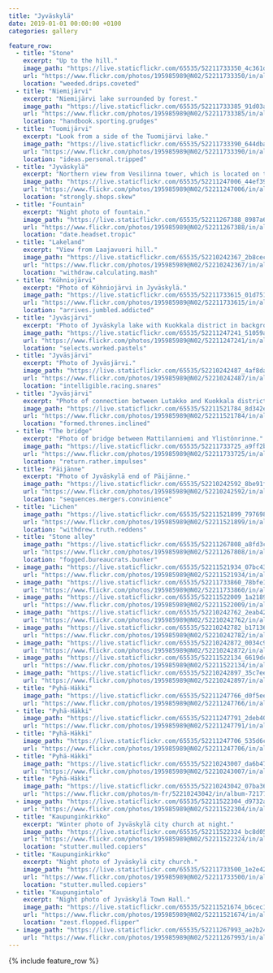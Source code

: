```yaml
---
title: "Jyväskylä"
date: 2019-01-01 00:00:00 +0100
categories: gallery

feature_row:
  - title: "Stone"
    excerpt: "Up to the hill."
    image_path: "https://live.staticflickr.com/65535/52211733350_4c361d1317_q.jpg"
    url: "https://www.flickr.com/photos/195985989@N02/52211733350/in/album-72177720300490673/"
    location: "weeded.drips.coveted"
  - title: "Niemijärvi"
    excerpt: "Niemijärvi lake surrounded by forest."
    image_path: "https://live.staticflickr.com/65535/52211733385_91d03ab7c3_q.jpg"
    url: "https://www.flickr.com/photos/195985989@N02/52211733385/in/album-72177720300490673/"
    location: "handbook.sporting.grudges"
  - title: "Tuomijärvi"
    excerpt: "Look from a side of the Tuomijärvi lake."
    image_path: "https://live.staticflickr.com/65535/52211733390_644dba1cd0_q.jpg"
    url: "https://www.flickr.com/photos/195985989@N02/52211733390/in/album-72177720300490673/"
    location: "ideas.personal.tripped"
  - title: "Jyväskylä"
    excerpt: "Northern view from Vesilinna tower, which is located on the top of the Harju hill."
    image_path: "https://live.staticflickr.com/65535/52211247006_44ef399410_q.jpg"
    url: "https://www.flickr.com/photos/195985989@N02/52211247006/in/album-72177720300490673/"
    location: "strongly.shops.skew"
  - title: "Fountain"
    excerpt: "Night photo of fountain."
    image_path: "https://live.staticflickr.com/65535/52211267388_8987a60f25_q.jpg"
    url: "https://www.flickr.com/photos/195985989@N02/52211267388/in/album-72177720300490673/"
    location: "date.headset.tropic"
  - title: "Lakeland"
    excerpt: "View from Laajavuori hill."
    image_path: "https://live.staticflickr.com/65535/52210242367_2b8cecca35_q.jpg"
    url: "https://www.flickr.com/photos/195985989@N02/52210242367/in/album-72177720300490673/"
    location: "withdraw.calculating.mash"
  - title: "Köhniojärvi"
    excerpt: "Photo of Köhniojärvi in Jyväskylä."
    image_path: "https://live.staticflickr.com/65535/52211733615_01d751d1fd_q.jpg"
    url: "https://www.flickr.com/photos/195985989@N02/52211733615/in/album-72177720300490673/"
    location: "arrives.jumbled.addicted"
  - title: "Jyväsjärvi"
    excerpt: "Photo of Jyväskyla lake with Kuokkala district in background."
    image_path: "https://live.staticflickr.com/65535/52211247241_51059ac875_q.jpg"
    url: "https://www.flickr.com/photos/195985989@N02/52211247241/in/album-72177720300490673/"
    location: "selects.worked.pastels"
  - title: "Jyväsjärvi"
    excerpt: "Photo of Jyväsjärvi."
    image_path: "https://live.staticflickr.com/65535/52210242487_4af8dab165_q.jpg"
    url: "https://www.flickr.com/photos/195985989@N02/52210242487/in/album-72177720300490673/"
    location: "intelligible.racing.snares"
  - title: "Jyväsjärvi"
    excerpt: "Photo of connection between Lutakko and Kuokkala districts."
    image_path: "https://live.staticflickr.com/65535/52211521784_8d342e6bea_q.jpg"
    url: "https://www.flickr.com/photos/195985989@N02/52211521784/in/album-72177720300490673/"
    location: "formed.thrones.inclined"
  - title: "The bridge"
    excerpt: "Photo of bridge between Mattilanniemi and Ylistönrinne."
    image_path: "https://live.staticflickr.com/65535/52211733725_a9ff2be961_q.jpg"
    url: "https://www.flickr.com/photos/195985989@N02/52211733725/in/album-72177720300490673/"
    location: "return.rather.impulses"
  - title: "Päijänne"
    excerpt: "Photo of Jyväskylä end of Päijänne."
    image_path: "https://live.staticflickr.com/65535/52210242592_8be91ff2dd_q.jpg"
    url: "https://www.flickr.com/photos/195985989@N02/52210242592/in/album-72177720300490673/"
    location: "sequences.mergers.convinience"
  - title: "Lichen"
    image_path: "https://live.staticflickr.com/65535/52211521899_7976986a90_q.jpg"
    url: "https://www.flickr.com/photos/195985989@N02/52211521899/in/album-72177720300490673/"
    location: "withdrew.truth.reddens"
  - title: "Stone alley"
    image_path: "https://live.staticflickr.com/65535/52211267808_a8fd3c30f6_q.jpg"
    url: "https://www.flickr.com/photos/195985989@N02/52211267808/in/album-72177720300490673/"
    location: "fogged.bureaucrats.bunker"
  - image_path: "https://live.staticflickr.com/65535/52211521934_07bc432d52_q.jpg"
    url: "https://www.flickr.com/photos/195985989@N02/52211521934/in/album-72177720300490673/"
  - image_path: "https://live.staticflickr.com/65535/52211733860_78bfe1cbac_q.jpg"
    url: "https://www.flickr.com/photos/195985989@N02/52211733860/in/album-72177720300490673/"
  - image_path: "https://live.staticflickr.com/65535/52211522009_1a21896cfb_q.jpg"
    url: "https://www.flickr.com/photos/195985989@N02/52211522009/in/album-72177720300490673/"
  - image_path: "https://live.staticflickr.com/65535/52210242762_2eab4268ae_q.jpg"
    url: "https://www.flickr.com/photos/195985989@N02/52210242762/in/album-72177720300490673/"
  - image_path: "https://live.staticflickr.com/65535/52210242782_b17136ba84_q.jpg"
    url: "https://www.flickr.com/photos/195985989@N02/52210242782/in/album-72177720300490673/"
  - image_path: "https://live.staticflickr.com/65535/52210242872_0034c99920_q.jpg"
    url: "https://www.flickr.com/photos/195985989@N02/52210242872/in/album-72177720300490673/"
  - image_path: "https://live.staticflickr.com/65535/52211522134_6619dce495_q.jpg"
    url: "https://www.flickr.com/photos/195985989@N02/52211522134/in/album-72177720300490673/"
  - image_path: "https://live.staticflickr.com/65535/52210242897_35c7ee11d6_q.jpg"
    url: "https://www.flickr.com/photos/195985989@N02/52210242897/in/album-72177720300490673/"
  - title: "Pyhä-Häkki"
    image_path: "https://live.staticflickr.com/65535/52211247766_d0f5eeb2fd_q.jpg"
    url: "https://www.flickr.com/photos/195985989@N02/52211247766/in/album-72177720300490673/"
  - title: "Pyhä-Häkki"
    image_path: "https://live.staticflickr.com/65535/52211247791_2deb409bb1_q.jpg"
    url: "https://www.flickr.com/photos/195985989@N02/52211247791/in/album-72177720300490673/"
  - title: "Pyhä-Häkki"
    image_path: "https://live.staticflickr.com/65535/52211247706_535d6c74e9_q.jpg"
    url: "https://www.flickr.com/photos/195985989@N02/52211247706/in/album-72177720300490673/"
  - title: "Pyhä-Häkki"
    image_path: "https://live.staticflickr.com/65535/52210243007_da6b47a207_q.jpg"
    url: "https://www.flickr.com/photos/195985989@N02/52210243007/in/album-72177720300490673/"
  - title: "Pyhä-Häkki"
    image_path: "https://live.staticflickr.com/65535/52210243042_07ba36cf43_q.jpg"
    url: "https://www.flickr.com/photos/m-fr/52210243042/in/album-72177720300490673/"
  - image_path: "https://live.staticflickr.com/65535/52211522304_d9732aa2ce_q.jpg"
    url: "https://www.flickr.com/photos/195985989@N02/52211522304/in/album-72177720300490673/"
  - title: "Kaupunginkirkko"
    excerpt: "Winter photo of Jyväskylä city church at night."
    image_path: "https://live.staticflickr.com/65535/52211522324_bc8d054e4a_q.jpg"
    url: "https://www.flickr.com/photos/195985989@N02/52211522324/in/album-72177720300490673/"
    location: "stutter.mulled.copiers"
  - title: "Kaupunginkirkko"
    excerpt: "Night photo of Jyväskylä city church."
    image_path: "https://live.staticflickr.com/65535/52211733500_1e2e42a44a_q.jpg"
    url: "https://www.flickr.com/photos/195985989@N02/52211733500/in/album-72177720300490673/"
    location: "stutter.mulled.copiers"
  - title: "Kaupungintalo"
    excerpt: "Night photo of Jyväskylä Town Hall."
    image_path: "https://live.staticflickr.com/65535/52211521674_b6cec186cf_q.jpg"
    url: "https://www.flickr.com/photos/195985989@N02/52211521674/in/album-72177720300490673/"
    location: "zest.flopped.flipper"
  - image_path: "https://live.staticflickr.com/65535/52211267993_ae2b249de4_q.jpg"
    url: "https://www.flickr.com/photos/195985989@N02/52211267993/in/album-72177720300490673/"
---
```


{% include feature_row %}